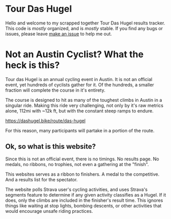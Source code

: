 # Tour Das Hugel

Hello and welcome to my scrapped together Tour Das Hugel results tracker. This code is _mostly_ organized, and is _mostly_ stable. If you find any bugs or issues, please leave [make an issue](https://github.com/Emyrk/stravacollector/issues) to help me out.

# Not an Austin Cyclist? What the heck is this?

Tour das Hugel is an annual cycling event in Austin. It is not an official event, yet hundreds of cyclists gather for it. Of the hundreds, a smaller fraction will complete the course in it's entirety.

The course is designed to hit as many of the toughest climbs in Austin in a singular ride. Making this ride very challenging, not only by it's raw metrics alone, 112mi with ~12k ft, but with the constant steep ramps to endure.

https://dashugel.bike/route/das-hugel

For this reason, many participants will partake in a portion of the route.


## Ok, so what is this website?

Since this is not an official event, there is no timings. No results page. No medals, no ribbons, no trophies, not even a gathering at the "finish". 

This websites serves as a ribbon to finishers. A medal to the competitive. And a results list for the spectator.

The website polls Strava user's cycling activities, and uses Strava's segments feature to determine if any given activity classifies as a Hugel. If it does, only the climbs are included in the finisher's result time. This ignores things like waiting at stop lights, bombing descents, or other activities that would encourage unsafe riding practices.


